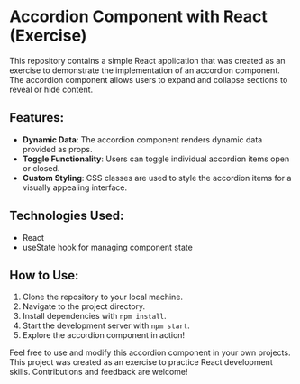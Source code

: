 # Accordion Component with React (Exercise)

This repository contains a simple React application that was created as an exercise to demonstrate the implementation of an accordion component. The accordion component allows users to expand and collapse sections to reveal or hide content.

## Features:
- **Dynamic Data**: The accordion component renders dynamic data provided as props.
- **Toggle Functionality**: Users can toggle individual accordion items open or closed.
- **Custom Styling**: CSS classes are used to style the accordion items for a visually appealing interface.

## Technologies Used:
- React
- useState hook for managing component state

## How to Use:
1. Clone the repository to your local machine.
2. Navigate to the project directory.
3. Install dependencies with `npm install`.
4. Start the development server with `npm start`.
5. Explore the accordion component in action!

Feel free to use and modify this accordion component in your own projects. This project was created as an exercise to practice React development skills. Contributions and feedback are welcome!
